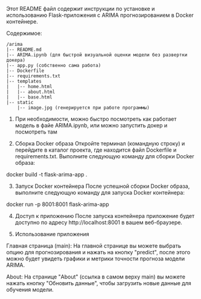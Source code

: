 Этот README файл содержит инструкции по установке и использованию Flask-приложения с ARIMA прогнозированием в Docker контейнере.

Содержимое: 

    /arima
    |-- README.md
    |-- ARIMA.ipynb (для быстрой визуальной оценки модели без развертки докера)
    |-- app.py (собственно сама работа)
    |-- Dockerfile
    |-- requirements.txt
    |-- templates
    |   |-- home.html
    |   |-- about.html
    |   |-- base.html
    |-- static
        |-- image.jpg (генерируется при работе программы)

1. При необходимости, можно быстро посмотреть как работает модель в файе ARIMA.ipynb, или можно запустить докер и посмотреть там

2. Сборка Docker образа
Откройте терминал (командную строку) и перейдите в каталог проекта, где находится файл Dockerfile и requirements.txt. Выполните следующую команду для сборки Docker образа:

docker build -t flask-arima-app .

3. Запуск Docker контейнера
После успешной сборки Docker образа, выполните следующую команду для запуска Docker контейнера:

docker run -p 8001:8001 flask-arima-app

4. Доступ к приложению
После запуска контейнера приложение будет доступно по адресу http://localhost:8001 в вашем веб-браузере.

5. Использование приложения

Главная страница (main): На главной странице вы можете выбрать опцию для прогнозирования и нажать на кнопку "predict", после этого можно будет увидеть графики и метрики точности прогноза модели ARIMA.

About: На странице "About" (ссылка в самом верху main) вы можете нажать кнопку "Обновить данные", чтобы загрузить новые данные для обучения модели.
